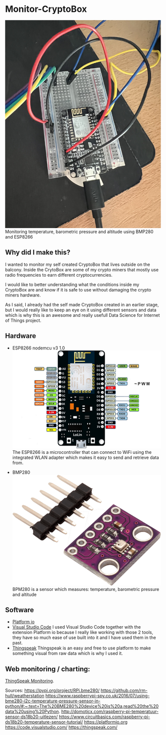 # Monitor-CryptoBox
![Image of setup](https://github.com/TechCryptoLife/Monitor-CryptoBox/blob/main/pictures/IMG_1029.jpg)
Monitoring temperature, barometric pressure and altitude using BMP280 and ESP8266

## Why did I make this?
I wanted to monitor my self created CryptoBox that lives outside on the balcony. Inside the CrytoBox are some of my crypto miners that mostly use radio frequencies to earn different cryptocurrencies.

I would like to better understanding what the conditions inside my CryptoBox are and know if it is safe to use without damaging the crypto miners hardware.

As I said, I already had the self made CryptoBox created in an earlier stage, but I would really like to keep an eye on it using different sensors and data which is why this is an awesome and really usefull Data Science for Internet of Things project.


## Hardware
* ESP8266 nodemcu v3 1.0
![Image of ESP8266](https://github.com/TechCryptoLife/Monitor-CryptoBox/blob/main/pictures/7b74ebed6e86a9d72e1c1ee2b67b9f10d552dab5.jpg)
The ESP8266 is a microcontroller that can connect to WiFi using the integrated WLAN adapter which makes it easy to send and retrieve data from.

* BMP280
![Image of BMP280](https://github.com/TechCryptoLife/Monitor-CryptoBox/blob/main/pictures/DEBO_BMP280_01.png)
BPM280 is a sensor which measures: temperature, barometric pressure and altitude

## Software
* [Platform io](https://platformio.org/install/ide?install=vscode)
* [Visual Studio Code](https://code.visualstudio.com/)
I used Visual Studio Code together with the extension Platform io because I really like working with those 2 tools, they have so much ease of use built into it and I have used them in the past.
* [Thingspeak](https://thingspeak.com/)
Thingspeak is an easy and free to use platform to make something visual from raw data which is why I used it.

## Web monitoring / charting:
[ThingSpeak Monitoring](https://thingspeak.com/channels/1705241).


Sources:
https://pypi.org/project/RPi.bme280/
https://github.com/rm-hull/weatherstation
https://www.raspberrypi-spy.co.uk/2016/07/using-bme280-i2c-temperature-pressure-sensor-in-python/#:~:text=The%20BME280%20device%20is%20a,read%20the%20data%20using%20Python.
http://domoticx.com/raspberry-pi-temperatuur-sensor-ds18b20-uitlezen/
https://www.circuitbasics.com/raspberry-pi-ds18b20-temperature-sensor-tutorial/
https://platformio.org
https://code.visualstudio.com/
https://thingspeak.com/
